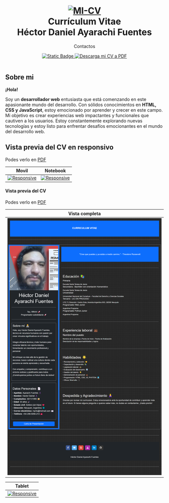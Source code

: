 

<h1 align="center">
  <a href="https://hectordanielayarachifuentes.github.io/cv-boostrap/" title="MI-CV">
    <img alt="MI-CV" src="img-readme/cv-animacion.gif" width="200px" height="200px" />
  </a>
  <br />
   Currículum Vitae
     <br />
   Héctor Daniel Ayarachi Fuentes
</h1>





<p align="center">
Contactos
</p>



<div align="center">
  <a href="mailto:mp4o@hotmail.com">
   <img alt="Static Badge" src="https://img.shields.io/badge/E%20mail-mp4o%40hotmail.com-blue">

  </a>








  <a href="https://hectordanielayarachifuentes.github.io/CV/">
    <img alt="Descarga mi CV a PDF" src="https://img.shields.io/badge/Descarga mi CV a -PDF-red.svg" />
  </a>
 
</div>

<br />

## Sobre mi




**¡Hola!**<br />

 Soy un **desarrollador web** entusiasta que está comenzando en este apasionante mundo del desarrollo. Con sólidos conocimientos en **HTML, CSS y JavaScript**, estoy emocionado por aprender y crecer en este campo. Mi objetivo es crear experiencias web impactantes y funcionales que cautiven a los usuarios. Estoy constantemente explorando nuevas tecnologías y estoy listo para enfrentar desafíos emocionantes en el mundo del desarrollo web.








## Vista previa del CV en responsivo     


Podes verlo en [PDF](https://hectordanielayarachifuentes.github.io/CV/)

| Movil | Notebook |
|:---:|:---:|
| [![Responsive](img-readme/mobile.gif)](https://hectordanielayarachifuentes.github.io/CV/)  | [![Responsive](img-readme/notebook.gif)](https://hectordanielayarachifuentes.github.io/CV/) |

#### Vista previa del CV  

Podes verlo en [PDF](https://hectordanielayarachifuentes.github.io/CV/)

| Vista completa |
|:---:|
[![Responsive](img-readme/cv-completo.png)](https://hectordanielayarachifuentes.github.io/CV/) |

| Tablet |
|:---:|
| [![Responsive](img-readme/tablet.gif)](https://hectordanielayarachifuentes.github.io/CV/)  | 






